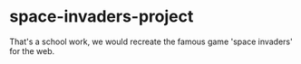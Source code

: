 # space-invaders-project
That's a school work, we would recreate the famous game 'space invaders' for the web.
